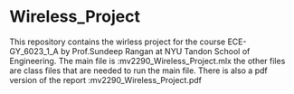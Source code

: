 # Wireless_Project
This repository contains the wirless project for the course ECE-GY_6023_1_A by Prof.Sundeep Rangan at NYU Tandon School of Engineering.
The main file is :mv2290_Wireless_Project.mlx
the other files are class files that are needed to run the main file.
There is also a pdf version of the report :mv2290_Wireless_Project.pdf
